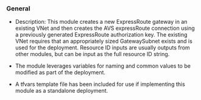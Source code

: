 ### General 

* Description: This module creates a new ExpressRoute gateway in an existing VNet and then creates the AVS expressRoute connection using a previously generated ExpressRoute authorization key.  The existing VNet requires that an appropriately sized GatewaySubnet exists and is used for the deployment. Resource ID inputs are usually outputs from other modules, but can be input as the full resource ID string.

* The module leverages variables for naming and common values to be modified as part of the deployment.

* A tfvars template file has been included for use if implementing this module as a standalone deployment.


